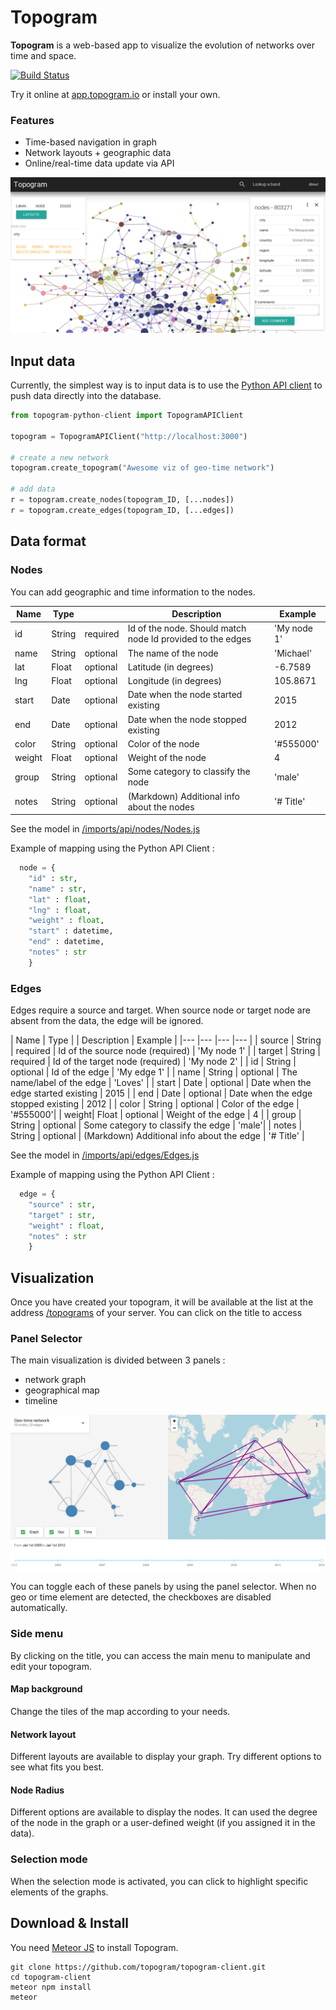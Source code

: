 # Topogram

**Topogram** is a web-based app to visualize the evolution of networks over time and space.

[![Build Status](https://travis-ci.org/topogram/topogram.svg?branch=api)](https://travis-ci.org/topogram/topogram)

Try it online at [app.topogram.io](https://app.topogram.io) or install your own.

### Features

- Time-based navigation in graph
- Network layouts + geographic data
- Online/real-time data update via API


![Screenshot Topogram](img/Topogram-Network.png)


## Input data

Currently, the simplest way is to input data is to use the [Python API client](https://github.com/topogram/topogram-api-client) to push data directly into the database.


```python
from topogram-python-client import TopogramAPIClient

topogram = TopogramAPIClient("http://localhost:3000")

# create a new network
topogram.create_topogram("Awesome viz of geo-time network")

# add data
r = topogram.create_nodes(topogram_ID, [...nodes])
r = topogram.create_edges(topogram_ID, [...edges])

```

## Data format

### Nodes

You can add geographic and time information to the nodes.

| Name  | Type   |  | Description | Example |
|---    |---     |---  |--- |--- |
| id    | String | required | Id of the node. Should match node Id provided to the edges | 'My node 1' |
| name  | String | optional | The name of the node | 'Michael' |
| lat   | Float  | optional | Latitude (in degrees) | -6.7589 |
| lng   | Float  | optional | Longitude (in degrees)| 105.8671 |
| start | Date   | optional | Date when the node started existing | 2015 |
| end   | Date   | optional | Date when the node stopped existing | 2012 |
| color | String | optional | Color of the node | '#555000'|
| weight| Float  | optional | Weight of the node | 4 |
| group | String | optional | Some category to classify the node | 'male'|
| notes | String | optional | (Markdown) Additional info about the nodes | '# Title' |

See the model in [/imports/api/nodes/Nodes.js]()


Example of mapping using the Python API Client :

```python
  node = {
    "id" : str,
    "name" : str,
    "lat" : float,
    "lng" : float,
    "weight" : float,
    "start" : datetime,
    "end" : datetime,
    "notes" : str
    }
```

### Edges

Edges require a source and target. When source node or target node are absent from the data, the edge will be ignored.

| Name  | Type   |  | Description | Example |
|---      |---      |---  |---    |
| source  | String  | required  | Id of the source node (required) | 'My node 1' |
| target  | String  | required  | Id of the target node (required) | 'My node 2' |
| id      | String  | optional | Id of the edge | 'My edge 1' |
| name    | String  | optional | The name/label of the edge | 'Loves' |
| start | Date   | optional | Date when the edge started existing | 2015 |
| end   | Date   | optional | Date when the edge stopped existing | 2012 |
| color | String | optional | Color of the edge | '#555000'|
| weight| Float  | optional | Weight of the edge | 4 |
| group | String | optional | Some category to classify the edge | 'male'|
| notes | String | optional | (Markdown) Additional info about the edge | '# Title' |

See the model in [/imports/api/edges/Edges.js]()


Example of mapping using the Python API Client :

```python
  edge = {
    "source" : str,
    "target" : str,
    "weight" : float,
    "notes" : str
    }
```

## Visualization

Once you have created your topogram, it will be available at the list at the address [/topograms]() of your server. You can click on the title to access


### Panel Selector

The main visualization is divided between 3 panels :

* network graph
* geographical map
* timeline

![Topogram Panels](img/Topogram-panels.png)


You can toggle each of these panels by using the panel selector. When no geo or time element are detected, the checkboxes are disabled automatically.

### Side menu

By clicking on the title, you can access the main menu to manipulate and edit your topogram.

#### Map background

Change the tiles of the map according to your needs.

#### Network layout

Different layouts are available to display your graph. Try different options to see what fits you best.

#### Node Radius

Different options are available to display the nodes. It can used the degree of the node in the graph or a user-defined weight (if you assigned it in the data).

### Selection mode

When the selection mode is activated, you can click to highlight specific elements of the graphs.


## Download & Install

You need [Meteor JS](https://www.meteor.com/) to install Topogram.

    git clone https://github.com/topogram/topogram-client.git
    cd topogram-client
    meteor npm install
    meteor
